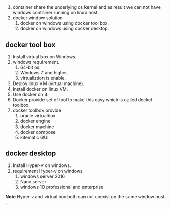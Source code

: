 ## 
1. container share the underlying os kernel and as result we can not have windows container running on linux host.    
1. docker window solution  
    1. docker on windows using docker tool box.  
    1. docker on windows using docker desktop.  
   
## docker tool box  
1. Install virtual box on Windows. 
1. windows requirement.  
   1. 64-bit os.  
   1. Windows 7 and higher.  
   1. virtualiztion is enable.  
1. Deploy linux VM (virtual machine).  
1. Install docker on linux VM.  
1. Use docker on it.  
1. Docker provide set of tool to make this easy which is called docket toolbox.  
1. docker toolbox provide  
    1. oracle virtualbox  
    1. docker engine 
    1. docker machine 
    1. docker compose  
    1. kitematic GUI  
    
## docker desktop 
1. Install Hyper-v on windows.  
1. requirement Hyper-v on windows 
    1. windows server 2016 
    1. Nano server 
    1. windows 10 professional and enterprise  
    
**Note** Hyper-v and virtual box both can not coexist on the same window host .  
